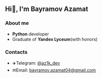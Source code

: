 ## Hi👋, I'm Bayramov Azamat

### About me
+ **Python** developer
+ Graduate of **Yandex Lyceum**(with honors)

### Contacts
+ ✈️Telegram: [@az1k_dev](https://t.me/az1k_dev)
+ ✉Email: bayramov.azamat04@gmail.com
